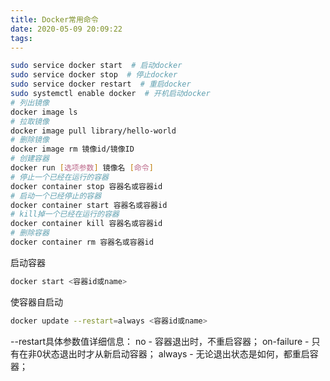 ```yaml
---
title: Docker常用命令
date: 2020-05-09 20:09:22
tags:
---
```


```bash
sudo service docker start  # 启动docker
sudo service docker stop  # 停止docker
sudo service docker restart  # 重启docker
sudo systemctl enable docker  # 开机启动docker
# 列出镜像
docker image ls
# 拉取镜像
docker image pull library/hello-world
# 删除镜像
docker image rm 镜像id/镜像ID
# 创建容器
docker run [选项参数] 镜像名 [命令]
# 停止一个已经在运行的容器
docker container stop 容器名或容器id
# 启动一个已经停止的容器
docker container start 容器名或容器id
# kill掉一个已经在运行的容器
docker container kill 容器名或容器id
# 删除容器
docker container rm 容器名或容器id
```
启动容器
```bash
docker start <容器id或name>
```
使容器自启动
```bash
docker update --restart=always <容器id或name>
```
--restart具体参数值详细信息：
    no -  容器退出时，不重启容器；
    on-failure - 只有在非0状态退出时才从新启动容器；
    always - 无论退出状态是如何，都重启容器；


